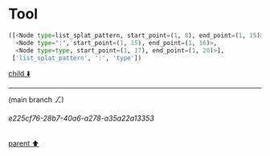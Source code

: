 # Tool

```python
([<Node type=list_splat_pattern, start_point=(1, 8), end_point=(1, 15)>,
  <Node type=":", start_point=(1, 15), end_point=(1, 16)>,
  <Node type=type, start_point=(1, 17), end_point=(1, 20)>],
 ['list_splat_pattern', ':', 'type'])
```

[child ⬇️](#e225cf76-28b7-40a6-a278-a35a22a13353)

---

(main branch ⎇)
###### e225cf76-28b7-40a6-a278-a35a22a13353
[parent ⬆️](#d82ebf91-47f7-400a-9572-1537da9ed5ce)
